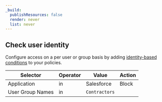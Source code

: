 ```yaml
---
_build:
  publishResources: false
  render: never
  list: never
---
```


## Check user identity

Configure access on a per user or group basis by adding [identity-based conditions](/cloudflare-one/policies/gateway/identity-selectors/) to your policies.

| Selector         | Operator | Value         | Action |
| ---------------- | -------- | ------------- | ------ |
| Application      | in       | Salesforce    | Block  |
| User Group Names | in       | `Contractors` |        |
